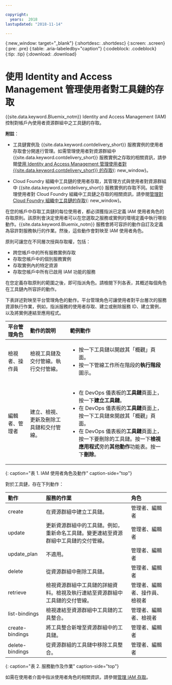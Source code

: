 ```yaml
---

copyright:
  years:  2018
lastupdated: "2018-11-14"

---
```


{:new_window: target="_blank"}
{:shortdesc: .shortdesc}
{:screen: .screen}
{:pre: .pre}
{:table: .aria-labeledby="caption"}
{:codeblock: .codeblock}
{:tip: .tip}
{:download: .download}


# 使用 Identity and Access Management 管理使用者對工具鏈的存取

{{site.data.keyword.Bluemix_notm}} Identity and Access Management (IAM) 控制對帳戶內使用者資源群組中之工具鏈的存取。 

**附註**： 

* 工具鏈實例及 {{site.data.keyword.contdelivery_short}} 服務實例的使用者存取會分開進行管理。如需管理使用者對資源群組中 {{site.data.keyword.contdelivery_short}} 服務實例之存取的相關資訊，請參閱[使用 Identity and Access Management 管理使用者對 {{site.data.keyword.contdelivery_short}} 的存取](/docs/services/ContinuousDelivery/cd_iam_security.html){: new_window}。

* Cloud Foundry 組織中工具鏈的使用者存取，其管理方式與使用者對資源群組中 {{site.data.keyword.contdelivery_short}} 服務實例的存取不同。如需管理使用者對 Cloud Foundry 組織中工具鏈之存取的相關資訊，請參閱[管理對 Cloud Foundry 組織中工具鏈的存取](/docs/services/ContinuousDelivery/toolchains_using.html#managing_access_orgs.html){: new_window}。

在您的帳戶中存取工具鏈的每位使用者，都必須獲指派已定義 IAM 使用者角色的存取原則。該原則會決定使用者可以在您選取之服務或實例的環境定義中執行哪些動作。{{site.data.keyword.Bluemix_notm}} 服務會將可容許的動作自訂及定義為容許對服務執行的作業。然後，這些動作會對映至 IAM 使用者角色。

原則可讓您在不同層次授與存取權，包括： 

* 跨您帳戶中的所有服務實例存取
* 存取您帳戶中的個別服務實例
* 存取實例內的特定資源
* 存取您帳戶中所有已啟用 IAM 功能的服務

在您定義存取原則的範圍之後，即可指派角色。請檢閱下列各表，其概述每個角色在工具鏈內所容許的動作。

下表詳述對映至平台管理角色的動作。平台管理角色可讓使用者對平台層次的服務資源執行作業，例如，指派服務的使用者存取、建立或刪除服務 ID、建立實例，以及將實例連結至應用程式。

| 平台管理角色 | 動作的說明 | 範例動作 |
|:-----------------|:-----------------|:-----------------|
| 檢視者、操作員 | 檢視工具鏈及交付管線。執行交付管線。| <ul><li>按一下工具鏈以開啟其「概觀」頁面。</li><li>按一下管線工作所在階段的**執行階段**圖示。</li></ul> |
| 編輯者、管理者 | 建立、檢視、更新及刪除工具鏈和交付管線。|<ul><li>在 DevOps 儀表板的**工具鏈**頁面上，按一下**建立工具鏈**。</li><li>在 DevOps 儀表板的**工具鏈**頁面上，按一下工具鏈來開啟其「概觀」頁面。</li><li>在 DevOps 儀表板的**工具鏈**頁面上，按一下要刪除的工具鏈。按一下**檢視應用程式**旁的**其他動作**功能表。按一下**刪除**。</li></ul> |
{: caption="表 1. IAM 使用者角色及動作" caption-side="top"}

 對於工具鏈，存在下列動作：

| 動作 | 服務的作業 | 角色
|:-----------------|:-----------------|:--------------|
| create | 在資源群組中建立工具鏈。| 管理者、編輯者 |
| update | 更新資源群組中的工具鏈。例如，重新命名工具鏈。變更連結至資源群組中工具鏈的交付管線。| 管理者、編輯者 |
| update_plan | 不適用。| 管理者、編輯者 |
| delete | 從資源群組中刪除工具鏈。| 管理者、編輯者 |
| retrieve | 檢視資源群組中工具鏈的詳細資料。檢視及執行連結至資源群組中工具鏈的交付管線。| 管理者、編輯者、操作員、檢視者 |
| list-bindings | 檢視連結至資源群組中工具鏈的工具整合。| 管理者、編輯者、檢視者 |
| create-bindings | 將工具整合新增至資源群組中的工具鏈。| 管理者、編輯者 |
| delete-bindings | 從資源群組的工具鏈中移除工具整合。| 管理者、編輯者 |
{: caption="表 2. 服務動作及作業" caption-side="top"}

如需在使用者介面中指派使用者角色的相關資訊，請參閱[管理 IAM 存取](/docs/iam/mngiam.html#iammanidaccser)。

<!--This link is not live in production yet. Use https://console.bluemix.net/docs/iam/iamusermanage.html#iamusermanage until the link above is available in production.-->
